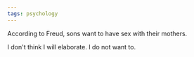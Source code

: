 ```yaml
---
tags: psychology 
---
```


According to Freud, sons want to have sex with their mothers.

I don't think I will elaborate. I do not want to.